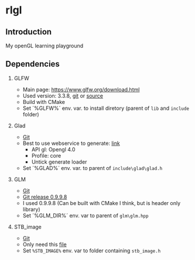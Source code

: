 # rlgl

## Introduction
My openGL learning playground


## Dependencies

1. GLFW

    - Main page: https://www.glfw.org/download.html
    - Used version: 3.3.8, [git](https://github.com/glfw/glfw) or [source](https://github.com/glfw/glfw/releases/download/3.3.8/glfw-3.3.8.zip)
    - Build with CMake
    - Set ´%GLFW%´ env. var. to install diretory (parent of `lib` and `include` folder)
    
2. Glad

    - [Git](https://github.com/Dav1dde/glad)
    - Best to use webservice to generate: [link](https://glad.dav1d.de/)
        - API gl: Opengl 4.0
        - Profile: core
        - Untick generate loader
    - Set ´%GLAD%´ env. var. to parent of `include\glad\glad.h`
    
3. GLM
    - [Git](https://github.com/g-truc/glm)
    - [Git release 0.9.9.8](https://github.com/g-truc/glm/releases/tag/0.9.9.8) 
    - I used 0.9.9.8 (Can be built with CMake I think, but is header only library) 
    - Set ´%GLM_DIR%´ env. var to parent of `glm\glm.hpp`
    
4. STB_image
    - [Git](https://github.com/nothings/stb)
    - Only need this [file](https://github.com/nothings/stb/blob/master/stb_image.h)
    - Set `%STB_IMAGE%` env. var to folder containing `stb_image.h`  
